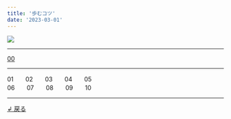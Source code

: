 ```yaml
---
title: '歩むコツ'
date: '2023-03-01'
---
```

![](/images/22.jpg)
***
[00](/posts/22_00)
***
01　　02　　03　　04　　05  
06　　07　　08　　09　　10
***
[ ↲ 戻る ](/posts/0)

